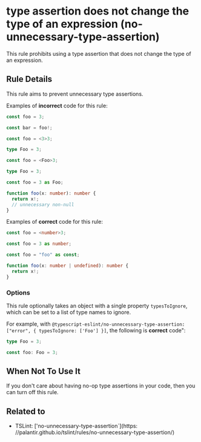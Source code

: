 # type assertion does not change the type of an expression (no-unnecessary-type-assertion)

This rule prohibits using a type assertion that does not change the type of an expression.

## Rule Details

This rule aims to prevent unnecessary type assertions.

Examples of **incorrect** code for this rule:

```ts
const foo = 3;

const bar = foo!;
```

```ts
const foo = <3>3;
```

```ts
type Foo = 3;

const foo = <Foo>3;
```

```ts
type Foo = 3;

const foo = 3 as Foo;
```

```ts
function foo(x: number): number {
  return x!;
  // unnecessary non-null
}
```

Examples of **correct** code for this rule:

```ts
const foo = <number>3;
```

```ts
const foo = 3 as number;
```

```ts
const foo = "foo" as const;
```

```ts
function foo(x: number | undefined): number {
  return x!;
}
```

### Options

This rule optionally takes an object with a single property `typesToIgnore`, which can be set to a list of type names to ignore.

For example, with `@typescript-eslint/no-unnecessary-type-assertion: ["error", { typesToIgnore: ['Foo'] }]`, the following is **correct** code":

```ts
type Foo = 3;

const foo: Foo = 3;
```

## When Not To Use It

If you don't care about having no-op type assertions in your code, then you can turn off this rule.

## Related to

- TSLint: ['no-unnecessary-type-assertion\`](https:
  //palantir.github.io/tslint/rules/no-unnecessary-type-assertion/)
